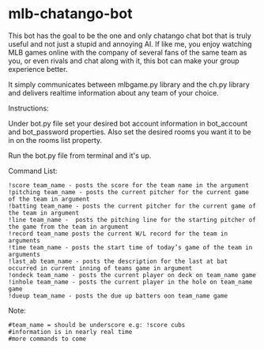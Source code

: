 # mlb-chatango-bot
This bot has the goal to be the one and only chatango chat bot that is truly useful and not just a stupid and annoying AI.  If like me, you enjoy watching MLB games online with the company of several fans of the same team as you, or even rivals and chat along with it, this bot can make your group experience better.

It simply communicates between mlbgame.py library and the ch.py library and delivers realtime information about any team of your choice.

Instructions:

Under bot.py file set your desired bot account information in bot_account and bot_password properties. Also set the desired rooms you want it to be in on the rooms list property.

Run the bot.py file from terminal and it's up.

Command List:

    !score team_name - posts the score for the team name in the argument
    !pitching team_name - posts the current pitcher for the current game of the team in argument
    !batting team_name - posts the current pitcher for the current game of the team in argument
    !line team_name -  posts the pitching line for the starting pitcher of the game from the team in argument
    !record team_name posts the current W/L record for the team in arguments
    !time team_name - posts the start time of today’s game of the team in arguments
    !last_ab team_name - posts the description for the last at bat occurred in current inning of teams game in argument
    !ondeck team_name - posts the current player on deck on team_name game
    !inhole team_name - posts the current player in the hole on team_name game
    !dueup team_name - posts the due up batters oon team_name game

Note:

    #team_name = should be underscore e.g: !score cubs
    #information is in nearly real time
    #more commands to come

